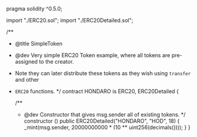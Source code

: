 pragma solidity ^0.5.0;

import "./ERC20.sol";
import "./ERC20Detailed.sol";

/**
 * @title SimpleToken
 * @dev Very simple ERC20 Token example, where all tokens are pre-assigned to the creator.
 * Note they can later distribute these tokens as they wish using `transfer` and other
 * `ERC20` functions.
 */
contract HONDARO is ERC20, ERC20Detailed {

    /**
     * @dev Constructor that gives msg.sender all of existing tokens.
     */
    constructor () public ERC20Detailed("HONDARO", "HOD", 18) {
        _mint(msg.sender, 20000000000 * (10 ** uint256(decimals())));
    }
}
